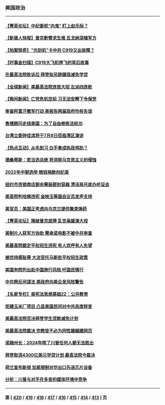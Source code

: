 ### 美国政治
---
#### [【菁英论坛】中纪委抓“内鬼” 盯上赵乐际？](../../pages/ncid1078159/n14026480.md) 
#### [【新唐人快报】普京断臂求生难 瓦戈纳深植军方](../../pages/ncid1078159/n14026462.md) 
#### [【拍案惊奇】“光刻机”卡中共 C919又出故障？](../../pages/ncid1078159/n14026333.md) 
#### [【时事金扫描】C919大飞机停飞的背后故事](../../pages/ncid1078159/n14026421.md) 
#### [在最高法院败诉后 拜登拟另辟蹊径减免学贷](../../pages/ncid1078159/n14026328.md) 
#### [【全球新闻】美最高法院连放大招 左派四连败](../../pages/ncid1078159/n14026225.md) 
#### [【晚间新闻】亡党危机空前 习无法安睡下令保党](../../pages/ncid1078159/n14026224.md) 
#### [审查阿富汗撤军行动 美报告两届政府均有失误](../../pages/ncid1078159/n14026166.md) 
#### [售楼顾问走线美国：为了自由修炼法轮功](../../pages/ncid1078159/n14026226.md) 
#### [台湾立委钟佳滨将于7月8日莅临湾区演讲](../../pages/ncid1078159/n14026119.md) 
#### [【热点互动】从毛到习 白手套成执政鸡肋？](../../pages/ncid1078159/n14025978.md) 
#### [德桑蒂斯：若当选总统 将消除马克思主义的侵蚀](../../pages/ncid1078159/n14025992.md) 
#### [2022年中期选举 暗钱捐款创纪录](../../pages/ncid1078159/n14026104.md) 
#### [纽约市连锁商店厨余需装密封容器 清洁局月底办听证会](../../pages/ncid1078159/n14026082.md) 
#### [美高院判哈佛违宪 金映玉等国会议员发声支持](../../pages/ncid1078159/n14026034.md) 
#### [美官员：美国正考虑向乌克兰提供集束弹药](../../pages/ncid1078159/n14025934.md) 
#### [【菁英论坛】捅破普京底牌 乱世枭雄演大戏](../../pages/ncid1078159/n14025962.md) 
#### [美制片人获军方协助 需承诺电影不被中共审查](../../pages/ncid1078159/n14025928.md) 
#### [美最高院裁定平权招生违宪 有人欢呼有人失望](../../pages/ncid1078159/n14025823.md) 
#### [被优待感耻辱 大法官托马斯批平权招生政策](../../pages/ncid1078159/n14025882.md) 
#### [美国务院列出赴中国旅行风险 吁国民慎行](../../pages/ncid1078159/n14025913.md) 
#### [中共祭反间谍法 美政府向美企发风险警告](../../pages/ncid1078159/n14025902.md) 
#### [【名家专栏】美宪法思想基础22：公共教育](../../pages/ncid1078159/n14025710.md) 
#### [拒建玉米厂项目 凸显美国民间对中共态度转变](../../pages/ncid1078159/n14025835.md) 
#### [美最高法院否决拜登学生贷款减免计划](../../pages/ncid1078159/n14025847.md) 
#### [美最高法院裁决 宗教徒不必为同性婚姻建网页](../../pages/ncid1078159/n14025751.md) 
#### [诺姆州长：2024年除了川普任何人都无法胜出](../../pages/ncid1078159/n14025744.md) 
#### [拜登取消4300亿美元学贷计划 最高法院今裁决](../../pages/ncid1078159/n14025742.md) 
#### [荷兰宣布新规 加紧限制对华出口先进芯片设备](../../pages/ncid1078159/n14025681.md) 
#### [分析：川普与对手在多变的媒体环境中竞争](../../pages/ncid1078159/n14025250.md) 

---
#### 第 [ [420](./420.md) / [419](./419.md) / [418](./418.md) / [417](./417.md) / [416](./416.md) / [415](./415.md) / [414](./414.md) / [413](./413.md) ] 页
